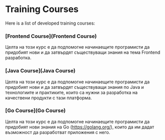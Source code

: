# Training Courses
Here is a list of developed training courses: 

### [Frontend Course](Frontend Course)
Целта на този курс е да подпомогне начинаещите програмисти да придобият нови и да затвърдят съществуващи знания на тема Frontend разработка.

### [Java Course](Java Course)
Целта на този курс е да подпомогне начинаещите програмисти да придобият нови и да затвърдят съществуващи знания по Java и технологиите и практиките, които са нужни за разработка на качествени продукти с тази платформа.

### [Go Course](Go Course)
Целта на този курс е да подпомогне начинаещите програмисти да придобият нови знания на Go (https://golang.org/), които да им дадат възможност да разработват приложения с него. 
